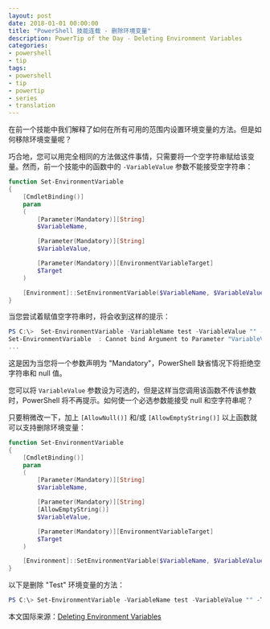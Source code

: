 ```yaml
---
layout: post
date: 2018-01-01 00:00:00
title: "PowerShell 技能连载 - 删除环境变量"
description: PowerTip of the Day - Deleting Environment Variables
categories:
- powershell
- tip
tags:
- powershell
- tip
- powertip
- series
- translation
---
```

在前一个技能中我们解释了如何在所有可用的范围内设置环境变量的方法。但是如何移除环境变量呢？

巧合地，您可以用完全相同的方法做这件事情，只需要将一个空字符串赋给该变量。然而，前一个技能中的函数中的 `-VariableValue` 参数不能接受空字符串：

```powershell
function Set-EnvironmentVariable
{
    [CmdletBinding()]
    param
    (
        [Parameter(Mandatory)][String]
        $VariableName,

        [Parameter(Mandatory)][String]
        $VariableValue,

        [Parameter(Mandatory)][EnvironmentVariableTarget]
        $Target
    )

    [Environment]::SetEnvironmentVariable($VariableName, $VariableValue, $Target)
}
```

当您尝试着赋值空字符串时，将会收到这样的提示：

```powershell
PS C:\>  Set-EnvironmentVariable -VariableName test -VariableValue "" -Target  User
Set-EnvironmentVariable  : Cannot bind Argument to Parameter "VariableValue" because it is an  empty string.
...
```

这是因为当您将一个参数声明为 "Mandatory"，PowerShell 缺省情况下将拒绝空字符串和 null 值。

您可以将 `VariableValue` 参数设为可选的，但是这样当您调用该函数不传该参数时，PowerShell 将不再提示。如何使一个必选参数能接受 null 和空字符串呢？

只要稍微改一下，加上 `[AllowNull()]` 和/或 `[AllowEmptyString()]` 以上函数就可以支持删除环境变量：

```powershell
function Set-EnvironmentVariable
{
    [CmdletBinding()]
    param
    (
        [Parameter(Mandatory)][String]
        $VariableName,

        [Parameter(Mandatory)][String]
        [AllowEmptyString()]
        $VariableValue,

        [Parameter(Mandatory)][EnvironmentVariableTarget]
        $Target
    )

    [Environment]::SetEnvironmentVariable($VariableName, $VariableValue, $Target)
}
```

以下是删除 "Test" 环境变量的方法：

```powershell
PS C:\> Set-EnvironmentVariable -VariableName test -VariableValue "" -Target User
```

<!--more-->
本文国际来源：[Deleting Environment Variables](http://community.idera.com/powershell/powertips/b/tips/posts/deleting-environment-variables)

